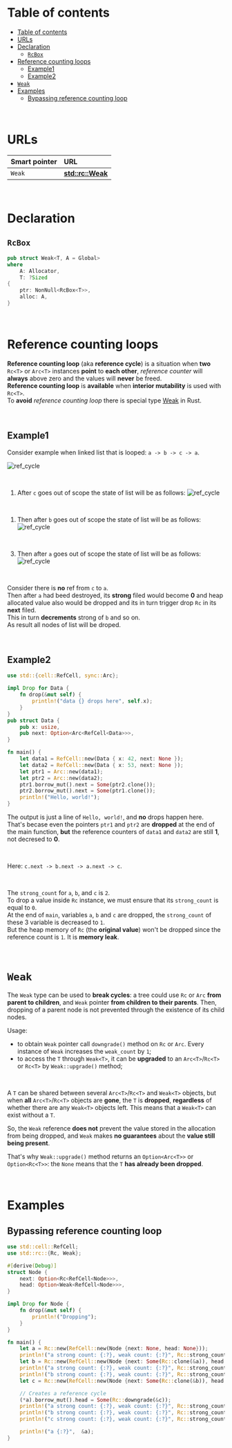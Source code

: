 # Table of contents
<!-- TOC -->
- [Table of contents](#table-of-contents)
- [URLs](#urls)
- [Declaration](#declaration)
  - [`RcBox`](#rcbox)
- [Reference counting loops](#reference-counting-loops)
  - [Example1](#example1)
  - [Example2](#example2)
- [`Weak`](#weak)
- [Examples](#examples)
  - [Bypassing reference counting loop](#bypassing-reference-counting-loop)
<!-- TOC -->

<br>

# URLs
|Smart pointer|URL|
|:----|:------------|
|`Weak`|[**std::rc::Weak**](https://doc.rust-lang.org/stable/std/rc/struct.Weak.html)|

<br>

# Declaration
## `RcBox`
```rust
pub struct Weak<T, A = Global>
where
    A: Allocator,
    T: ?Sized
{
    ptr: NonNull<RcBox<T>>,
    alloc: A,
}
```

<br>

# Reference counting loops
**Reference counting loop** (aka **reference cycle**) is a situation when **two** `Rc<T>` or `Arc<T>` instances **point** to **each other**, *reference counter* will **always** above zero and the values will **never** be freed.<br>
**Reference counting loop** is **available** when **interior mutability** is used with `Rc<T>`.<br>
To **avoid** *reference counting loop* there is special type [Weak](./Weak.md) in Rust.

<br>

## Example1
Consider example when linked list that is looped: `a -> b -> c -> a`.<br>

![ref_cycle](/img/ref_cycle.png)

<br>

1. After `c` goes out of scope the state of list will be as follows:
![ref_cycle](/img/drop_c.png)

<br>

1. Then after `b` goes out of scope the state of list will be as follows:
![ref_cycle](/img/drop_b.png)

<br>

3. Then after `a` goes out of scope the state of list will be as follows:
![ref_cycle](/img/drop_a.png)

<br>

Consider there is **no** ref from `c` to `a`.<br>
Then after `a` had beed destroyed, its **strong** filed would become **0** and heap allocated value also would be dropped and its in turn trigger drop `Rc` in its **next** filed.<br>
This in turn **decrements** strong of `b` and so on.<br>
As result all nodes of list will be droped.<br>

<br>

## Example2
```Rust
use std::{cell::RefCell, sync::Arc};

impl Drop for Data {
    fn drop(&mut self) {
        println!("data {} drops here", self.x);
    }
}
pub struct Data {
    pub x: usize,
    pub next: Option<Arc<RefCell<Data>>>,
}

fn main() {
    let data1 = RefCell::new(Data { x: 42, next: None });
    let data2 = RefCell::new(Data { x: 53, next: None });
    let ptr1 = Arc::new(data1);
    let ptr2 = Arc::new(data2);
    ptr1.borrow_mut().next = Some(ptr2.clone());
    ptr2.borrow_mut().next = Some(ptr1.clone());
    println!("Hello, world!");
}
```

The output is just a line of `Hello, world!`, and **no** drops happen here.<br>
That's becase even the pointers `ptr1` and `ptr2` are **dropped** at the end of the main function, **but** the reference counters of `data1` and `data2` are still **1**, not decresed to **0**.<br>

<br>

Here: `c.next -> b.next -> a.next -> c`.<br>

<br>

The `strong_count` for `a`, `b`, and `c` is `2`.<br>
To drop a value inside `Rc` instance, we must ensure that its `strong_count` is equal to `0`.<br>
At the end of `main`, variables `a`, `b` and `c` are dropped, the `strong_count` of these 3 variable is decreased to `1`.<br>
But the heap memory of `Rc` (the **original value**) won't be dropped since the reference count is `1`. It is **memory leak**.

<br>

# `Weak`
The `Weak` type can be used to **break cycles**: a tree could use `Rc` or `Arc` **from parent to children**, and `Weak` pointer **from children to their parents**. Then,
dropping of a parent node is not prevented through the existence of its child nodes.<br>

Usage:
- to obtain `Weak` pointer call `downgrade()` method on `Rc` or `Arc`. Every instance of `Weak` increases the `weak_count` by `1`;
- to access the `T` through `Weak<T>`, it can be **upgraded** to an `Arc<T>`/`Rc<T>` or `Rc<T>` by `Weak::upgrade()` method;

<br>

A `T` can be shared between several `Arc<T>`/`Rc<T>` and `Weak<T>` objects, but when **all** `Arc<T>`/`Rc<T>` objects are **gone**, the `T` is **dropped**, **regardless** of whether there are any `Weak<T>` objects left. This means that a `Weak<T>` can exist without a `T`.<br>

So, the `Weak` reference **does not** prevent the value stored in the allocation from being dropped, and `Weak` makes **no guarantees** about the **value still being present**.<br>

That's why `Weak::upgrade()` method returns an `Option<Arc<T>>` or `Option<Rc<T>>`: the `None` means that the `T` **has already been dropped**.<br>

<br>

# Examples
## Bypassing reference counting loop
```Rust
use std::cell::RefCell;
use std::rc::{Rc, Weak};

#[derive(Debug)]
struct Node {
    next: Option<Rc<RefCell<Node>>>,
    head: Option<Weak<RefCell<Node>>>,
}

impl Drop for Node {
    fn drop(&mut self) {
        println!("Dropping");
    }
}

fn main() {
    let a = Rc::new(RefCell::new(Node {next: None, head: None}));
    println!("a strong count: {:?}, weak count: {:?}", Rc::strong_count(&a), Rc::weak_count(&a));
    let b = Rc::new(RefCell::new(Node {next: Some(Rc::clone(&a)), head: None}));
    println!("a strong count: {:?}, weak count: {:?}", Rc::strong_count(&a), Rc::weak_count(&a));
    println!("b strong count: {:?}, weak count: {:?}", Rc::strong_count(&b), Rc::weak_count(&b));
    let c = Rc::new(RefCell::new(Node {next: Some(Rc::clone(&b)), head: None}));

    // Creates a reference cycle
    (*a).borrow_mut().head = Some(Rc::downgrade(&c));
    println!("a strong count: {:?}, weak count: {:?}", Rc::strong_count(&a), Rc::weak_count(&a));
    println!("b strong count: {:?}, weak count: {:?}", Rc::strong_count(&b), Rc::weak_count(&b));
    println!("c strong count: {:?}, weak count: {:?}", Rc::strong_count(&c), Rc::weak_count(&c));

    println!("a {:?}",  &a);
}
```
